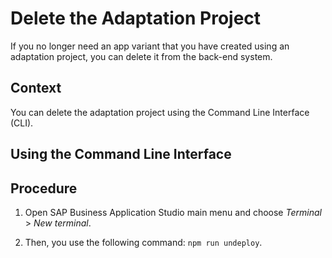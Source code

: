 <!-- loio3db61907573647ddad327763783a78dc -->

# Delete the Adaptation Project

If you no longer need an app variant that you have created using an adaptation project, you can delete it from the back-end system.



<a name="loio3db61907573647ddad327763783a78dc__context_yzq_v4p_qlb"/>

## Context

You can delete the adaptation project using the Command Line Interface \(CLI\).

<a name="task_a5r_yym_vvb"/>

<!-- task\_a5r\_yym\_vvb -->

## Using the Command Line Interface



<a name="task_a5r_yym_vvb__steps_a2p_bzm_vvb"/>

## Procedure

1.  Open SAP Business Application Studio main menu and choose *Terminal* \> *New terminal*.

2.  Then, you use the following command: `npm run undeploy`.


